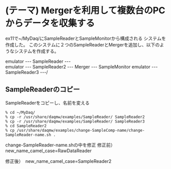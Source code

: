 (テーマ) Mergerを利用して複数台のPCからデータを収集する
===============================================================

ex11で~/MyDaq/にSampleReaderとSampleMonitorから構成される
システムを作成した。
このシステムに２つのSampleReaderとMergerを追加し、以下のようなシステムを作成する。

emulator --- SampleReader  ---\
emulator --- SampleReader2 --- Merger --- SampleMonitor
emulator --- SampleReader3 ---/


SampleReaderのコピー
--------------------------------
SampleReaderをコピーし、名前を変える

    % cd ~/MyDaq/
    % cp -r /usr/share/daqmw/examples/SampleReader/ SampleReader2
    % cp -r /usr/share/daqmw/examples/SampleReader/ SampleReader3
    % cd SampleReader2
    % cp /usr/share/daqmw/examples/change-SampleComp-name/change-SampleReader-name.sh .

change-SampleReader-name.shの中を修正
修正前）　new_name_camel_case=RawDataReader

修正後）　new_name_camel_case=SampleReader2





